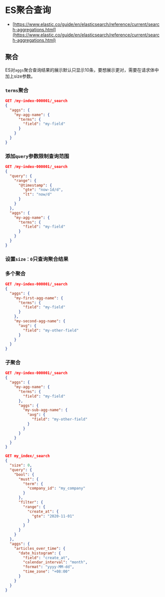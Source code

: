 # ES聚合查询

- [https://www.elastic.co/guide/en/elasticsearch/reference/current/search-aggregations.html](https://www.elastic.co/guide/en/elasticsearch/reference/current/search-aggregations.html)
 

## 聚合

ES对`aggs`聚合查询结果的展示默认只显示10条，要想展示更对，需要在请求体中加上size参数。

### `terms`聚合

```json
GET /my-index-000001/_search
{
  "aggs": {
    "my-agg-name": {
      "terms": {
        "field": "my-field"
      }
    }
  }
}
```

### 添加`query`参数限制查询范围

```json
GET /my-index-000001/_search
{
  "query": {
    "range": {
      "@timestamp": {
        "gte": "now-1d/d",
        "lt": "now/d"
      }
    }
  },
  "aggs": {
    "my-agg-name": {
      "terms": {
        "field": "my-field"
      }
    }
  }
}
```

### 设置`size：0`只查询聚合结果

### 多个聚合

```json
GET /my-index-000001/_search
{
  "aggs": {
    "my-first-agg-name": {
      "terms": {
        "field": "my-field"
      }
    },
    "my-second-agg-name": {
      "avg": {
        "field": "my-other-field"
      }
    }
  }
}
```

### 子聚合

```json
GET /my-index-000001/_search
{
  "aggs": {
    "my-agg-name": {
      "terms": {
        "field": "my-field"
      },
      "aggs": {
        "my-sub-agg-name": {
          "avg": {
            "field": "my-other-field"
          }
        }
      }
    }
  }
}
```

```json
GET my_index/_search
{
  "size": 0,
  "query": {
    "bool": {
      "must": {
        "term": {
          "company_id": "my_company"
        }
      },
      "filter": {
        "range": {
          "create_at": {
            "gte": "2020-11-01"
          }
        }
      }
    }
  },
  "aggs": {
    "articles_over_time": {
      "date_histogram": {
        "field": "create_at",
        "calendar_interval": "month",
        "format": "yyyy-MM-dd",
        "time_zone": "+08:00"
      }
    }
  }
}
```
